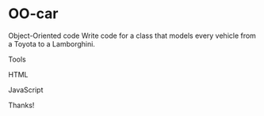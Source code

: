 # OO-car
Object-Oriented code
Write code for a class that models every vehicle from a Toyota to a Lamborghini.

Tools

HTML

JavaScript

Thanks!

